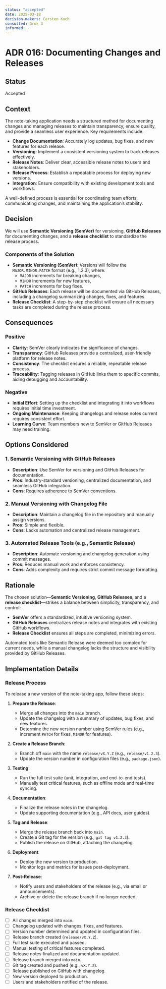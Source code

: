 ```yaml
---
status: "accepted"
date: 2025-03-18
decision-makers: Carsten Koch
consulted: Grok 3
informed: -
---
```


# ADR 016: Documenting Changes and Releases

## Status

Accepted

## Context

The note-taking application needs a structured method for documenting changes and managing releases to maintain transparency, ensure quality, and provide a seamless user experience. Key requirements include:

- **Change Documentation**: Accurately log updates, bug fixes, and new features for each release.
- **Versioning**: Implement a consistent versioning system to track releases effectively.
- **Release Notes**: Deliver clear, accessible release notes to users and stakeholders.
- **Release Process**: Establish a repeatable process for deploying new versions.
- **Integration**: Ensure compatibility with existing development tools and workflows.

A well-defined process is essential for coordinating team efforts, communicating changes, and maintaining the application’s stability.

## Decision

We will use **Semantic Versioning (SemVer)** for versioning, **GitHub Releases** for documenting changes, and a **release checklist** to standardize the release process.

### Components of the Solution

- **Semantic Versioning (SemVer)**: Versions will follow the `MAJOR.MINOR.PATCH` format (e.g., 1.2.3), where:
  - `MAJOR` increments for breaking changes,
  - `MINOR` increments for new features,
  - `PATCH` increments for bug fixes.
- **GitHub Releases**: Each release will be documented via GitHub Releases, including a changelog summarizing changes, fixes, and features.
- **Release Checklist**: A step-by-step checklist will ensure all necessary tasks are completed during the release process.

## Consequences

### Positive

- **Clarity**: SemVer clearly indicates the significance of changes.
- **Transparency**: GitHub Releases provide a centralized, user-friendly platform for release notes.
- **Consistency**: The checklist ensures a reliable, repeatable release process.
- **Traceability**: Tagging releases in GitHub links them to specific commits, aiding debugging and accountability.

### Negative

- **Initial Effort**: Setting up the checklist and integrating it into workflows requires initial time investment.
- **Ongoing Maintenance**: Keeping changelogs and release notes current requires consistent effort.
- **Learning Curve**: Team members new to SemVer or GitHub Releases may need training.

## Options Considered

### 1. Semantic Versioning with GitHub Releases

- **Description**: Use SemVer for versioning and GitHub Releases for documentation.
- **Pros**: Industry-standard versioning, centralized documentation, and seamless GitHub integration.
- **Cons**: Requires adherence to SemVer conventions.

### 2. Manual Versioning with Changelog File

- **Description**: Maintain a changelog file in the repository and manually assign versions.
- **Pros**: Simple and flexible.
- **Cons**: Lacks automation and centralized release management.

### 3. Automated Release Tools (e.g., Semantic Release)

- **Description**: Automate versioning and changelog generation using commit messages.
- **Pros**: Reduces manual work and enforces consistency.
- **Cons**: Adds complexity and requires strict commit message formatting.

## Rationale

The chosen solution—**Semantic Versioning**, **GitHub Releases**, and a **release checklist**—strikes a balance between simplicity, transparency, and control:

- **SemVer** offers a standardized, intuitive versioning system.
- **GitHub Releases** centralizes release notes and integrates with existing GitHub workflows.
- **Release Checklist** ensures all steps are completed, minimizing errors.

Automated tools like Semantic Release were deemed too complex for current needs, while a manual changelog lacks the structure and visibility provided by GitHub Releases.

## Implementation Details

### Release Process

To release a new version of the note-taking app, follow these steps:

1. **Prepare the Release**:

   - Merge all changes into the `main` branch.
   - Update the changelog with a summary of updates, bug fixes, and new features.
   - Determine the new version number using SemVer rules (e.g., increment `PATCH` for fixes, `MINOR` for features).

2. **Create a Release Branch**:

   - Branch off `main` with the name `release/vX.Y.Z` (e.g., `release/v1.2.3`).
   - Update the version number in configuration files (e.g., `package.json`).

3. **Testing**:

   - Run the full test suite (unit, integration, and end-to-end tests).
   - Manually test critical features, such as offline mode and real-time syncing.

4. **Documentation**:

   - Finalize the release notes in the changelog.
   - Update supporting documentation (e.g., API docs, user guides).

5. **Tag and Release**:

   - Merge the release branch back into `main`.
   - Create a Git tag for the version (e.g., `git tag v1.2.3`).
   - Publish the release on GitHub, attaching the changelog.

6. **Deployment**:

   - Deploy the new version to production.
   - Monitor logs and metrics for issues post-deployment.

7. **Post-Release**:
   - Notify users and stakeholders of the release (e.g., via email or announcements).
   - Archive or delete the release branch if no longer needed.

### Release Checklist

- [ ] All changes merged into `main`.
- [ ] Changelog updated with changes, fixes, and features.
- [ ] Version number determined and updated in configuration files.
- [ ] Release branch created (`release/vX.Y.Z`).
- [ ] Full test suite executed and passed.
- [ ] Manual testing of critical features completed.
- [ ] Release notes finalized and documentation updated.
- [ ] Release branch merged into `main`.
- [ ] Git tag created and pushed (e.g., `vX.Y.Z`).
- [ ] Release published on GitHub with changelog.
- [ ] New version deployed to production.
- [ ] Users and stakeholders notified of the release.
